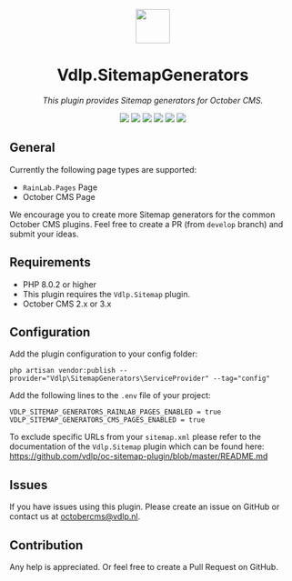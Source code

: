 <p align="center">
	<img height="60px" width="60px" src="https://plugins.vdlp.nl/octobercms/icons/Vdlp.SitemapGenerators.svg">
	<h1 align="center">Vdlp.SitemapGenerators</h1>
</p>

<p align="center">
	<em>This plugin provides Sitemap generators for October CMS.</em>
</p>

<p align="center">
	<img src="https://badgen.net/packagist/php/vdlp/oc-sitemapgenerators-plugin">
	<img src="https://badgen.net/packagist/license/vdlp/oc-sitemapgenerators-plugin">
	<img src="https://badgen.net/packagist/v/vdlp/oc-sitemapgenerators-plugin/latest">
	<img src="https://badgen.net/badge/cms/October%20CMS">
	<img src="https://badgen.net/badge/type/plugin">
	<img src="https://plugins.vdlp.nl/octobercms/badge/installations.php?plugin=vdlp-sitemapgenerators">
</p>

## General

Currently the following page types are supported:

- `RainLab.Pages` Page
- October CMS Page

We encourage you to create more Sitemap generators for the common October CMS plugins.
Feel free to create a PR (from `develop` branch) and submit your ideas.

## Requirements

- PHP 8.0.2 or higher
- This plugin requires the `Vdlp.Sitemap` plugin.
- October CMS 2.x or 3.x

## Configuration

Add the plugin configuration to your config folder:

```
php artisan vendor:publish --provider="Vdlp\SitemapGenerators\ServiceProvider" --tag="config"
```

Add the following lines to the `.env` file of your project:

```
VDLP_SITEMAP_GENERATORS_RAINLAB_PAGES_ENABLED = true
VDLP_SITEMAP_GENERATORS_CMS_PAGES_ENABLED = true
```

To exclude specific URLs from your `sitemap.xml` please refer to the documentation of the `Vdlp.Sitemap` plugin which can be found here: https://github.com/vdlp/oc-sitemap-plugin/blob/master/README.md

## Issues

If you have issues using this plugin. Please create an issue on GitHub or contact us at [octobercms@vdlp.nl]().

## Contribution

Any help is appreciated. Or feel free to create a Pull Request on GitHub.
